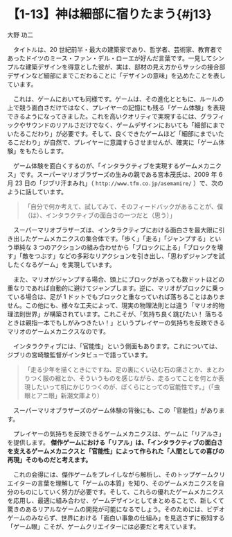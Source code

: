 # 【1-13】神は細部に宿りたまう{#j13}

<div class="author">大野 功二</div>

　タイトルは、20 世紀前半・最大の建築家であり、哲学者、芸術家、教育者であったドイツのミース・ファン・デル・ローエが好んだ言葉です。一見してシンプルな建築デザインを得意とした彼が、実は、部材の見え方からサッシの接合部デザインなど細部にまでこだわることに「デザインの意味」を込めたことを表しています。

　これは、ゲームにおいても同様です。ゲームは、その進化とともに、ルールの上で競う面白さだけではなく、プレイヤーの記憶にも残る「ゲーム体験」を表現できるようになってきました。これを高いクオリティで実現するには、グラフィックやサウンドのリアルさだけでなく、ゲームデザインにおいても「細部にまでいたるこだわり」が必要です。そして、良くできたゲームほど「細部にまでいたるこだわり」が自然で、プレイヤーに意識すらさせませんが、確実に「ゲーム体験」をもたらします。

　ゲーム体験を面白くするのが、「インタラクティブを実現するゲームメカニクス」です。スーパーマリオブラザーズの生みの親である宮本茂氏は、2009 年 6 月 23 日の「ジブリ汗まみれ」（ `http://www.tfm.co.jp/asemamire/` ）で、次のように話しています。

> 「自分で何か考えて、試してみて、そのフィードバックがあることが、僕（は）、インタラクティブの面白さの一つだと（思う）」

　スーパーマリオブラザーズは、インタラクティブにおける面白さを最大限に引き出したゲームメカニクスの集合体です。「歩く」「走る」「ジャンプする」という単純な 3 つのアクションの組み合わせから「ブロックに上る」「ブロックを壊す」「敵をつぶす」などの多彩なリアクションを引き出し、「思わずジャンプを試したくなるゲーム」を実現しています。

　また、マリオがジャンプする場合、頭上にブロックがあっても数ドットほどの重なりであれば自動的に避けてジャンプします。逆に、マリオがブロックに乗っている場合は、足が 1 ドットでもブロックと重なっていれば落ちることはありません。この他にも、様々な工夫によって、現実の物理法則とは違う「マリオ的物理法則世界」が構築されています。これこそが、「気持ち良く跳びたい！ 落ちるときは親指一本でもしがみつきたい！」というプレイヤーの気持ちを反映できるマリオのゲームメカニクスなのです。

　インタラクティブには、「官能性」という側面もあります。これについては、ジブリの宮崎駿監督がインタビューで語っています。

> 「走る少年を描くときにですね、足の裏にくい込む石の痛さとか、まとわりつく服の裾とか、そういうものを感じながら、走るってことを何とか表現したいって机にかじりつくのが、ぼくらにとっての官能性です。」（「虫眼とアニ眼」新潮文庫より）

　スーパーマリオブラザーズのゲーム体験の背後にも、この「官能性」があります。

　プレイヤーの気持ちを反映できるゲームメカニクスは、ゲームに「リアルさ」を提供します。 **傑作ゲームにおける「リアル」は、「インタラクティブの面白さを支えるゲームメカニクスと「官能性」によって作られた「人間としての喜びの再現」そのものだと考えます。**

　これの会得には、傑作ゲームをプレイしながら解析し、そのトップゲームクリエイターの言葉を理解して「ゲームの本質」を知り、そのゲームメカニクスを自分のものにしていく努力が必要です。そして、これらの優れたゲームメカニクスを応用し、最適に組み合わせ、ゲームデザインとしてまとめることで、新しくて驚きのあるリアルなゲームの開発が可能になるでしょう。そのためには、ビデオゲームのみならず、世界における「面白い事象の仕組み」を見逃さずに察知する「ゲーム眼」こそが、ゲームクリエイターには必要だと考えています。
